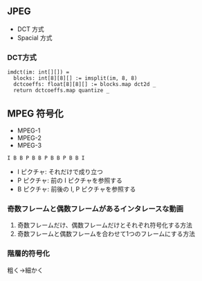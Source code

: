 ## JPEG
* DCT 方式
* Spacial 方式

### DCT方式
```
imdct(im: int[][]) =
  blocks: int[8][8][] := imsplit(im, 8, 8)
  dctcoeffs: float[8][8][] := blocks.map dct2d _
  return dctcoeffs.map quantize _
```

## MPEG 符号化
* MPEG-1
* MPEG-2
* MPEG-3

```
I B B P B B P B B P B B I
```

* I ピクチャ: それだけで成り立つ
* P ピクチャ: 前の I ピクチャを参照する
* B ピクチャ: 前後の I, P ピクチャを参照する

### 奇数フレームと偶数フレームがあるインタレースな動画
1. 奇数フレームだけ、偶数フレームだけとそれぞれ符号化する方法
2. 奇数フレームと偶数フレームを合わせて1つのフレームにする方法

### 階層的符号化
粗く→細かく
